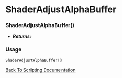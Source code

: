 # ShaderAdjustAlphaBuffer

### ShaderAdjustAlphaBuffer()
- ***Returns:*** 

### Usage

```Lua
ShaderAdjustAlphaBuffer()
```


[Back To Scripting Documentation](../README.md)
